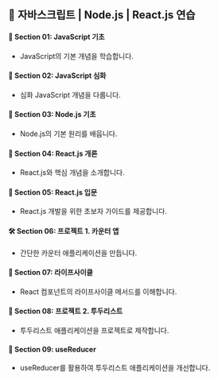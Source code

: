 ## 🚀 자바스크립트 | Node.js | React.js 연습

#### 📖 Section 01: JavaScript 기초

- JavaScript의 기본 개념을 학습합니다.

#### 📖 Section 02: JavaScript 심화

- 심화 JavaScript 개념을 다룹니다.

#### 📖 Section 03: Node.js 기초

- Node.js의 기본 원리를 배웁니다.

#### 📖 Section 04: React.js 개론

- React.js와 핵심 개념을 소개합니다.

#### 📖 Section 05: React.js 입문

- React.js 개발을 위한 초보자 가이드를 제공합니다.

#### 🛠️ Section 06: 프로젝트 1. 카운터 앱

- 간단한 카운터 애플리케이션을 만듭니다.

#### 🔄 Section 07: 라이프사이클

- React 컴포넌트의 라이프사이클 메서드를 이해합니다.

#### 📝 Section 08: 프로젝트 2. 투두리스트

- 투두리스트 애플리케이션을 프로젝트로 제작합니다.

#### 📖 Section 09: useReducer

- useReducer를 활용하여 투두리스트 애플리케이션을 개선합니다.

